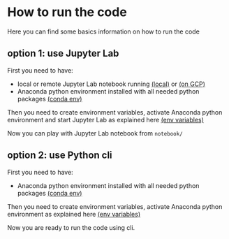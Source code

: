 # How to run the code
Here you can find some basics information on how to run the code

## option 1: use Jupyter Lab
First you need to have:
- local or remote Jupyter Lab notebook running [(local)](local_jupyter_lab_installation.md)
or  [(on GCP)](creation_ai_platform_notebook.md)
- Anaconda python environment installed with all needed python packages [(conda env)](conda_env.md)

Then you need to create environment variables, activate Anaconda python 
environment and start Jupyter Lab as explained here [(env variables)](env_variables_setup.md)

Now you can play with Jupyter Lab notebook from `notebook/`

## option 2: use Python cli
First you need to have:
- Anaconda python environment installed with all needed python packages [(conda env)](conda_env.md)

Then you need to create environment variables, activate Anaconda python 
environment as explained here [(env variables)](env_variables_setup.md)

Now you are ready to run the code using cli.
